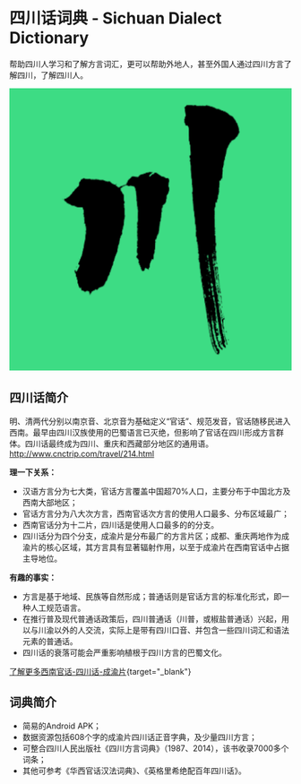 # 四川话词典 - Sichuan Dialect Dictionary

帮助四川人学习和了解方言词汇，更可以帮助外地人，甚至外国人通过四川方言了解四川，了解四川人。

![Sichuan Dialect Dictionary](./app/src/main/ic_launcher-playstore.png)

## 四川话简介

明、清两代分别以南京音、北京音为基础定义“官话”、规范发音，官话随移民进入西南。最早由四川汉族使用的巴蜀语言已灭绝，但影响了官话在四川形成方言群体。四川话最终成为四川、重庆和西藏部分地区的通用语。http://www.cnctrip.com/travel/214.html

**理一下关系：**

 - 汉语方言分为七大类，官话方言覆盖中国超70%人口，主要分布于中国北方及西南大部地区；
 - 官话方言分为八大次方言，西南官话次方言的使用人口最多、分布区域最广；
 - 西南官话分为十二片，四川话是使用人口最多的的分支。
 - 四川话分为四个分支，成渝片是分布最广的方言片区；成都、重庆两地作为成渝片的核心区域，其方言具有显著辐射作用，以至于成渝片在西南官话中占据主导地位。

**有趣的事实：**

 - 方言是基于地域、民族等自然形成；普通话则是官话方言的标准化形式，即一种人工规范语言。
 - 在推行普及现代普通话政策后，四川普通话（川普，或椒盐普通话）兴起，用以与川渝以外的人交流，实际上是带有四川口音、并包含一些四川词汇和语法元素的普通话。
 - 四川话的衰落可能会严重影响植根于四川方言的巴蜀文化。

[了解更多西南官话-四川话-成渝片](http://www.cnctrip.com/travel/214.html){target="_blank"}

## 词典简介

 - 简易的Android APK；
 - 数据资源包括608个字的成渝片四川话正音字典，及少量四川方言；
 - 可整合四川人民出版社《四川方言词典》（1987、2014），该书收录7000多个词条；
 - 其他可参考《华西官话汉法词典》、《英格里希绝配百年四川话》。
